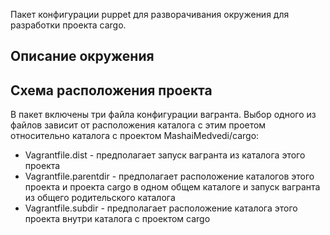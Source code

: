 Пакет конфигурации puppet для разворачивания окружения для разработки проекта  cargo.

## Описание окружения

## Схема расположения проекта

В пакет включены три файла конфигурации вагранта. Выбор одного из файлов зависит от расположения каталога с этим проетом относительно каталога с проектом MashaiMedvedi/cargo:

* Vagrantfile.dist - предполагает запуск вагранта из каталога этого проекта
* Vagrantfile.parentdir - предполагает расположение каталогов этого проекта и проекта cargo в одном общем каталоге и запуск вагранта из общего родительского каталога
* Vagrantfile.subdir - предполагает расположение каталога этого проекта внутри каталога с проектом cargo

